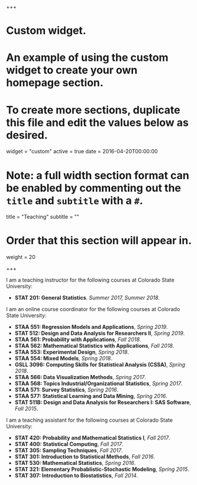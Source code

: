 +++
# Custom widget.
# An example of using the custom widget to create your own homepage section.
# To create more sections, duplicate this file and edit the values below as desired.
widget = "custom"
active = true
date = 2016-04-20T00:00:00

# Note: a full width section format can be enabled by commenting out the `title` and `subtitle` with a `#`.
title = "Teaching"
subtitle = ""

# Order that this section will appear in.
weight = 20

+++

I am a teaching instructor for the following courses at Colorado State University:

- **STAT 201: General Statistics**. *Summer 2017, Summer 2018*.

I am an online course coordinator for the following courses at Colorado State University:

- **STAA 551: Regression Models and Applications**, *Spring 2019*.
- **STAT 512: Design and Data Analysis for Researchers II**, *Spring 2019*.
- **STAA 561: Probability with Applications**, *Fall 2018*.
- **STAA 562: Mathematical Statistics with Applications**, *Fall 2018*.
- **STAA 553: Experimental Design**, *Spring 2018*.
- **STAA 554: Mixed Models**, *Spring 2018*.
- **GSLL 3096: Computing Skills for Statistical Analysis (CSSA)**, *Spring 2018*.
- **STAA 566: Data Visualization Methods**, *Spring 2017*.
- **STAA 568: Topics Industrial/Organizational Statistics**, *Spring 2017*.
- **STAA 571: Survey Statistics**, *Spring 2016*.
- **STAA 577: Statistical Learning and Data Mining**, *Spring 2016*.
- **STAT 511B: Design and Data Analysis for Researchers I: SAS Software**, *Fall 2015*.

I am a teaching assistant for the following courses at Colorado State University:

- **STAT 420: Probability and Mathematical Statistics I**, *Fall 2017*.
- **STAT 400: Statistical Computing**, *Fall 2017*.
- **STAT 305: Sampling Techniques**, *Fall 2017*.
- **STAT 301: Introduction to Statistical Methods**, *Fall 2016*.
- **STAT 530: Mathematical Statistics**, *Spring 2016*.
- **STAT 321: Elementary Probablistic-Stochastic Modeling**, *Spring 2015*.
- **STAT 307: Introduction to Biostatistics**, *Fall 2014*.
